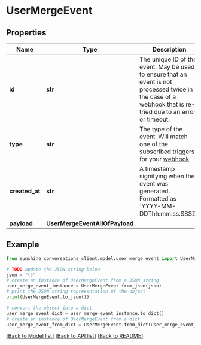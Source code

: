 # UserMergeEvent


## Properties

Name | Type | Description | Notes
------------ | ------------- | ------------- | -------------
**id** | **str** | The unique ID of the event. May be used to ensure that an event is not processed twice in the case of a webhook that is re-tried due to an error or timeout. | [optional] 
**type** | **str** | The type of the event. Will match one of the subscribed triggers for your [webhook](#operation/CreateWebhook). | [optional] 
**created_at** | **str** | A timestamp signifying when the event was generated. Formatted as &#x60;YYYY-MM-DDThh:mm:ss.SSSZ&#x60;. | [optional] 
**payload** | [**UserMergeEventAllOfPayload**](UserMergeEventAllOfPayload.md) |  | [optional] 

## Example

```python
from sunshine_conversations_client.model.user_merge_event import UserMergeEvent

# TODO update the JSON string below
json = "{}"
# create an instance of UserMergeEvent from a JSON string
user_merge_event_instance = UserMergeEvent.from_json(json)
# print the JSON string representation of the object
print(UserMergeEvent.to_json())

# convert the object into a dict
user_merge_event_dict = user_merge_event_instance.to_dict()
# create an instance of UserMergeEvent from a dict
user_merge_event_from_dict = UserMergeEvent.from_dict(user_merge_event_dict)
```
[[Back to Model list]](../README.md#documentation-for-models) [[Back to API list]](../README.md#documentation-for-api-endpoints) [[Back to README]](../README.md)


